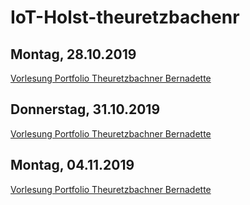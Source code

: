 # IoT-Holst-theuretzbachenr

<h2>Montag, 28.10.2019</h2>
<a href="https://github.com/JoachimHolst/IoT-Holst-theuretzbachner/blob/master/VO-Portfolio-Theuretzbachner/VO-01-Portfolio-Theuretzbachner.md">Vorlesung Portfolio Theuretzbachner Bernadette</a>


<h2>Donnerstag, 31.10.2019</h2>
<a href="https://github.com/JoachimHolst/IoT-Holst-theuretzbachner/blob/master/VO-Portfolio-Theuretzbachner/VO-02-Portfolio-Theuretzbachner.md">Vorlesung Portfolio Theuretzbachner Bernadette</a>

<h2>Montag, 04.11.2019</h2>
<a href="https://github.com/JoachimHolst/IoT-Holst-theuretzbachner/blob/master/VO-Portfolio-Theuretzbachner/VO-03-Portfolio-Theuretzbachner.md">Vorlesung Portfolio Theuretzbachner Bernadette</a>
